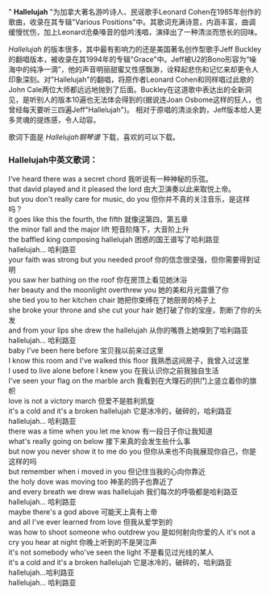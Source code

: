 

" **Hallelujah** "为加拿大著名游吟诗人、民谣歌手Leonard Cohen在1985年创作的歌曲，收录在其专辑"Various
Positions"中。其歌词充满诗意，内涵丰富，曲调缓慢忧伤，加上Leonard沧桑嗓音的低吟浅唱，演绎出了一种清淡而悠长的回味。

  

_Hallelujah_ 的版本很多，其中最有影响力的还是美国著名创作型歌手Jeff
Buckley的翻唱版本，被收录在其1994年的专辑"Grace"中。Jeff被U2的Bono形容为“噪海中的纯净一滴”，他的声音明丽甜蜜又性感飘渺，诠释起悲伤和记忆来却更令人印象深刻。对"Hallelujah"的翻唱，将原作者Leonard
Cohen和同样唱过此歌的John
Cale两位大师都远远地抛到了后面。Buckley在这道歌中表达出的全新洞见，是听别人的版本10遍也无法体会得到的(据说连Joan
Osbome这样的狂人，也曾经每天要听三四遍Jeff"Hallelujah")。 相对于原唱的清淡余韵，Jeff版本给人更多灵魂的提炼感，令人动容。

  

歌词下面是 _Hallelujah钢琴谱_ 下载，喜欢的可以下载。

### Hallelujah中英文歌词：

I‘ve heard there was a secret chord 我听说有一种神秘的乐弦。  
that david played and it pleased the lord 由大卫演奏以此来取悦上帝。  
but you don't really care for music, do you 但你并不真的关注音乐，是这样吗？  
it goes like this the fourth, the fifth 就像这第四，第五章  
the minor fall and the major lift 短音阶降下，大音阶上升  
the baffled king composing hallelujah 困惑的国王谱写了哈利路亚  
hallelujah... 哈利路亚  
your faith was strong but you needed proof 你的信念很坚强，但你需要得到证明  
you saw her bathing on the roof 你在房顶上看见她沐浴  
her beauty and the moonlight overthrew you 她的美和月光震慑了你  
she tied you to her kitchen chair 她把你束缚在了她厨房的椅子上  
she broke your throne and she cut your hair 她打破了你的宝座，割断了你的头发  
and from your lips she drew the hallelujah 从你的嘴唇上她嗅到了哈利路亚  
hallelujah... 哈利路亚  
baby I've been here before 宝贝我以前来过这里  
I know this room and I've walked this floor 我熟悉这间房子，我曾入过这里  
I used to live alone before I knew you 在我认识你之前我独自生活  
I've seen your flag on the marble arch 我看到在大理石的拱门上竖立着你的旗帜  
love is not a victory march 但爱不是胜利凯旋  
it's a cold and it's a broken hallelujah 它是冰冷的，破碎的，哈利路亚  
hallelujah... 哈利路亚  
there was a time when you let me know 有一段日子你让我知道  
what's really going on below 接下来真的会发生些什么事  
but now you never show it to me do you 但你从来也不向我展现你自己，你是这样的吗  
but remember when i moved in you 但记住当我的心向你靠近  
the holy dove was moving too 神圣的鸽子也靠近了  
and every breath we drew was hallelujah 我们每次的呼吸都是哈利路亚  
hallelujah... 哈利路亚  
maybe there's a god above 可能天上真有上帝  
and all I've ever learned from love 但我从爱学到的  
was how to shoot someone who outdrew you 是如何射向你爱的人 it's not a cry you hear at
night 你晚上听到的不是哭泣声  
it's not somebody who've seen the light 不是看见过光线的某人  
it's a cold and it's a broken hallelujah 它是冰冷的，破碎的，哈利路亚  
hallelujah...哈利路亚  
hallelujah... 哈利路亚

